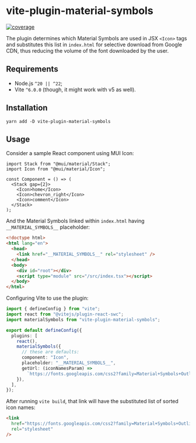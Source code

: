 # vite-plugin-material-symbols

[![coverage](https://coveralls.io/repos/github/RobinTail/vite-plugin-material-symbols/badge.svg?branch=main&)](https://coveralls.io/github/RobinTail/vite-plugin-material-symbols?branch=main)

The plugin determines which Material Symbols are used in JSX `<Icon>` tags and substitutes this list in `index.html`
for selective download from Google CDN, thus reducing the volume of the font downloaded by the user.

## Requirements

- Node.js `^20 || ^22`;
- Vite `^6.0.0` (though, it might work with v5 as well).

## Installation

```shell
yarn add -D vite-plugin-material-symbols
```

## Usage

Consider a sample React component using MUI Icon:

```tsx
import Stack from "@mui/material/Stack";
import Icon from "@mui/material/Icon";

const Component = () => (
  <Stack gap={2}>
    <Icon>home</Icon>
    <Icon>chevron_right</Icon>
    <Icon>comment</Icon>
  </Stack>
);
```

And the Material Symbols linked within `index.html` having `__MATERIAL_SYMBOLS__` placeholder:

```html
<!doctype html>
<html lang="en">
  <head>
    <link href="__MATERIAL_SYMBOLS__" rel="stylesheet" />
  </head>
  <body>
    <div id="root"></div>
    <script type="module" src="/src/index.tsx"></script>
  </body>
</html>
```

Configuring Vite to use the plugin:

```ts
import { defineConfig } from "vite";
import react from "@vitejs/plugin-react-swc";
import materialSymbols from "vite-plugin-material-symbols";

export default defineConfig({
  plugins: [
    react(),
    materialSymbols({
      // these are defaults:
      component: "Icon",
      placeholder: "__MATERIAL_SYMBOLS__",
      getUrl: (iconNamesParam) =>
        `https://fonts.googleapis.com/css2?family=Material+Symbols+Outlined:opsz,wght,FILL,GRAD@24,400,0,0&${iconNamesParam}`,
    }),
  ],
});
```

After running `vite build`, that link will have the substituted list of sorted icon names:

```html
<link
  href="https://fonts.googleapis.com/css2?family=Material+Symbols+Outlined:opsz,wght,FILL,GRAD@24,400,0,0&icon_names=chevron_right,comment,home"
  rel="stylesheet"
/>
```
